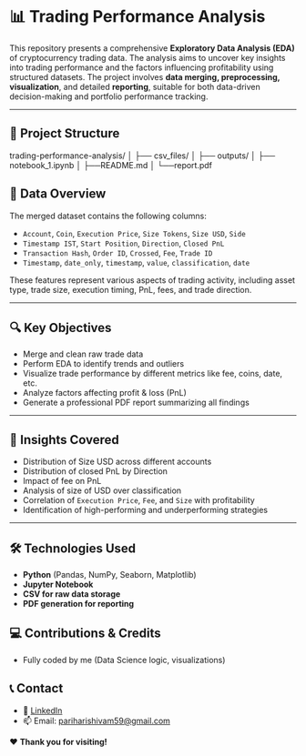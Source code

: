 # 📊 Trading Performance Analysis

This repository presents a comprehensive **Exploratory Data Analysis (EDA)** of cryptocurrency trading data. The analysis aims to uncover key insights into trading performance and the factors influencing profitability using structured datasets. The project involves **data merging, preprocessing, visualization**, and detailed **reporting**, suitable for both data-driven decision-making and portfolio performance tracking.

---

## 📁 Project Structure

trading-performance-analysis/
│
├── csv_files/
│ 
├── outputs/
│
├── notebook_1.ipynb
│
├──README.md
│
└──report.pdf

## 🧾 Data Overview

The merged dataset contains the following columns:

- `Account`, `Coin`, `Execution Price`, `Size Tokens`, `Size USD`, `Side`
- `Timestamp IST`, `Start Position`, `Direction`, `Closed PnL`
- `Transaction Hash`, `Order ID`, `Crossed`, `Fee`, `Trade ID`
- `Timestamp`, `date_only`, `timestamp`, `value`, `classification`, `date`

These features represent various aspects of trading activity, including asset type, trade size, execution timing, PnL, fees, and trade direction.

---

## 🔍 Key Objectives

- Merge and clean raw trade data
- Perform EDA to identify trends and outliers
- Visualize trade performance by different metrics like fee, coins, date, etc.
- Analyze factors affecting profit & loss (PnL)
- Generate a professional PDF report summarizing all findings

---

## 📌 Insights Covered

- Distribution of Size USD across different accounts
- Distribution of closed PnL by Direction
- Impact of fee on PnL
- Analysis of size of USD over classification
- Correlation of `Execution Price`, `Fee`, and `Size` with profitability
- Identification of high-performing and underperforming strategies

---

## 🛠️ Technologies Used

- **Python** (Pandas, NumPy, Seaborn, Matplotlib)
- **Jupyter Notebook**
- **CSV for raw data storage**
- **PDF generation for reporting**

## 💻 Contributions & Credits

* Fully coded by me (Data Science logic, visualizations)


## 📞 Contact

* 🔗 [LinkedIn](https://www.linkedin.com/in/shivam-parihari-40746a325)
* 📫 Email: [pariharishivam59@gmail.com](mailto:pariharishivam59@gmail.com)




❤️ **Thank you for visiting!** 
